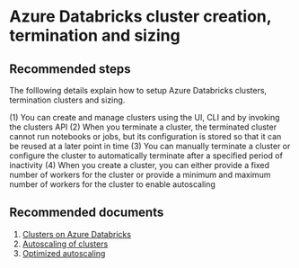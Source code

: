 <properties
	pageTitle="Databricks cluster creation, terminating or sizing issues"
	description="Databricks cluster creation, terminating or sizing issues"
	service="microsoft.Databricks"
	resource="clusters"
	authors="mspreshah"
	displayOrder="7"
	selfHelpType="resource"
	supportTopicIds="32612187"
	resourceTags=""
	productPesIds="16432"
	cloudEnvironments="public"
/>

# Azure Databricks cluster creation, termination and sizing

## **Recommended steps**

The folllowing details explain how to setup Azure Databricks clusters, termination clusters and sizing.

(1) You can create and manage clusters using the UI, CLI and by invoking the clusters API
(2) When you terminate a cluster, the terminated cluster cannot run notebooks or jobs, but its configuration is stored so that it can be reused at a later point in time
(3) You can manually terminate a cluster or configure the cluster to automatically terminate after a specified period of inactivity
(4) When you create a cluster, you can either provide a fixed number of workers for the cluster or provide a minimum and maximum number of workers for the cluster to enable autoscaling

## **Recommended documents**
1. [Clusters on Azure Databricks](https://docs.azuredatabricks.net/user-guide/clusters/index.html)
2. [Autoscaling of clusters](https://docs.azuredatabricks.net/user-guide/clusters/sizing.html)
3. [Optimized autoscaling](https://databricks.com/blog/2018/05/02/introducing-databricks-optimized-auto-scaling.html)
